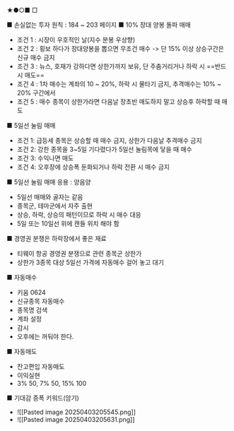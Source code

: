 ★●○■ □

■ 손실없는 투자 원칙 : 184 ~ 203 페이지
■ 10% 장대 양봉 돌파 매매
+ 조건 1 : 시장이 우호적인 날(지수 분봉 우상향)
+ 조건 2 : 횡보 하다가 장대양봉을 뽑으면 무조건 매수 -> 단 15% 이상 상승구간은 신규 매수 금지
+ 조건 3 : 뉴스, 호재가 강하다면 상한가까지 보유, 단 주춤거리거나 하락 시 ==반드시 매도==
+ 조건 4 : 1차 매수는 계좌의 10 ~ 20%, 하락 시 물타기 금지, 추격매수는 10% ~ 20% 구간에서
+ 조건 5 : 매수 종목이 상한가라면 다음날 장초반 매도하지 말고 상승후 하락할 때 매도

■ 5일선 눌림 매매
+ 조건 1: 급등세 종목은 상승할 때 매수 금지, 상한가 다음날 추격매수 금지
+ 조건 2: 강한 종목을 3~5일 기다렸다가 5일선 눌림목에 닿을 때 매수
+ 조건 3: 수익나면 매도
+ 조건 4: 오후장에 상승폭 둔화되거나 하락 전환 시 매수 금지

■ 5일선 눌림 매매 응용 : 양음양
+ 5일선 매매와 골자는 같음
+ 종목군, 테마군에서 자주 출현
+ 상승, 하락, 상승의 패턴이므로 하락 시 매수 대응
+ 5일 또는 10일선 위에 캔들 위치 해야 함

■ 경영권 분쟁은 하락장에서 좋은 재료  
+ 티웨이 항공 경영권 분쟁으로 관련 종목군 상한가
+ 상한가 3종목 대상 5일선 가격에 자동매수 걸어 놓고 대기

■  자동매수
+ 키움 0624
+ 신규종목 자동매수
+ 종목명 검색
+ 계좌 설정
+ 감시
+ 오후에는 꺼둬야 한다.

■  자동매도
+ 잔고편입 자동매도
+ 이익실현
+ 3% 50, 7% 50, 15% 100


■  기대감 증폭 키워드(암기)
+ ![[Pasted image 20250403205545.png]]
+ ![[Pasted image 20250403205631.png]]


